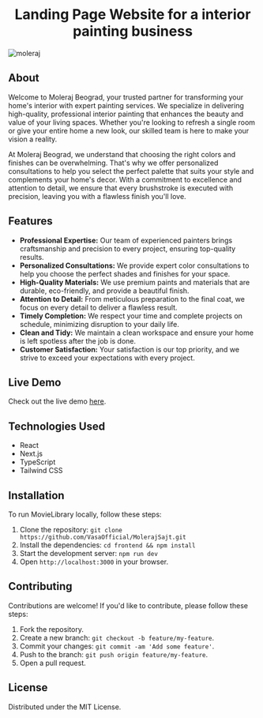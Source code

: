 <h1 align="center">
  <strong>Landing Page Website for a interior painting business</strong>
</h1>

![moleraj](https://github.com/user-attachments/assets/0ab32e85-a2eb-45c5-98ed-c39bf8983d76)



<h2>About</h2>

Welcome to Moleraj Beograd, your trusted partner for transforming your home's interior with expert painting services. We specialize in delivering high-quality, professional interior painting that enhances the beauty and value of your living spaces. Whether you're looking to refresh a single room or give your entire home a new look, our skilled team is here to make your vision a reality.

At Moleraj Beograd, we understand that choosing the right colors and finishes can be overwhelming. That's why we offer personalized consultations to help you select the perfect palette that suits your style and complements your home's decor. With a commitment to excellence and attention to detail, we ensure that every brushstroke is executed with precision, leaving you with a flawless finish you'll love.

<h2>Features</h2>

- **Professional Expertise:** Our team of experienced painters brings craftsmanship and precision to every project, ensuring top-quality results.
- **Personalized Consultations:** We provide expert color consultations to help you choose the perfect shades and finishes for your space.
- **High-Quality Materials:** We use premium paints and materials that are durable, eco-friendly, and provide a beautiful finish.
- **Attention to Detail:** From meticulous preparation to the final coat, we focus on every detail to deliver a flawless result.
- **Timely Completion:** We respect your time and complete projects on schedule, minimizing disruption to your daily life.
- **Clean and Tidy:** We maintain a clean workspace and ensure your home is left spotless after the job is done.
- **Customer Satisfaction:** Your satisfaction is our top priority, and we strive to exceed your expectations with every project.

<h2>Live Demo</h2>

Check out the live demo [here](moleraj-beograd.vercel.app).

<h2>Technologies Used</h2>

- React
- Next.js
- TypeScript
- Tailwind CSS

<h2>Installation</h2>

To run MovieLibrary locally, follow these steps:

1. Clone the repository: `git clone https://github.com/VasaOfficial/MolerajSajt.git`
2. Install the dependencies: `cd frontend && npm install`
3. Start the development server: `npm run dev`
4. Open `http://localhost:3000` in your browser.

<h2>Contributing</h2>

Contributions are welcome! If you'd like to contribute, please follow these steps:

1. Fork the repository.
2. Create a new branch: `git checkout -b feature/my-feature`.
3. Commit your changes: `git commit -am 'Add some feature'`.
4. Push to the branch: `git push origin feature/my-feature`.
5. Open a pull request.

<h2>License</h2>

Distributed under the MIT License.
